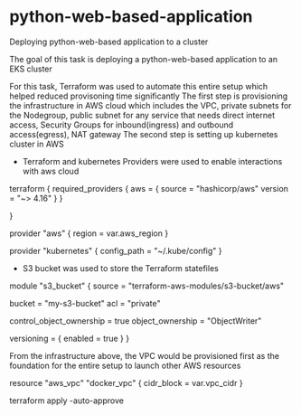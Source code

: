 # python-web-based-application
Deploying python-web-based application to a cluster

The goal of this task is deploying a python-web-based application to an EKS cluster


For this task, Terraform was used to automate this entire setup which helped reduced provisoning time significantly
The first step is provisioning the infrastructure in AWS cloud which includes the VPC, private subnets for the Nodegroup, public subnet for any service that needs direct internet access, Security Groups for inbound(ingress) and outbound access(egress), NAT gateway
The second step is setting up kubernetes cluster in AWS 


 - Terraform and kubernetes Providers were used to enable interactions with aws cloud 

terraform {
  required_providers {
    aws = {
      source  = "hashicorp/aws"
      version = "~> 4.16"
    }
  }

}

provider "aws" {
  region = var.aws_region
}


provider "kubernetes" {
  config_path = "~/.kube/config"
}



- S3 bucket was used to store the Terraform statefiles

module "s3_bucket" {
  source = "terraform-aws-modules/s3-bucket/aws"

  bucket = "my-s3-bucket"
  acl    = "private"

  control_object_ownership = true
  object_ownership         = "ObjectWriter"

  versioning = {
    enabled = true
  }
}






From the infrastructure above, the VPC would be provisioned first as the foundation for the entire setup to launch other AWS resources

resource "aws_vpc" "docker_vpc" {
  cidr_block = var.vpc_cidr
}



terraform apply -auto-approve